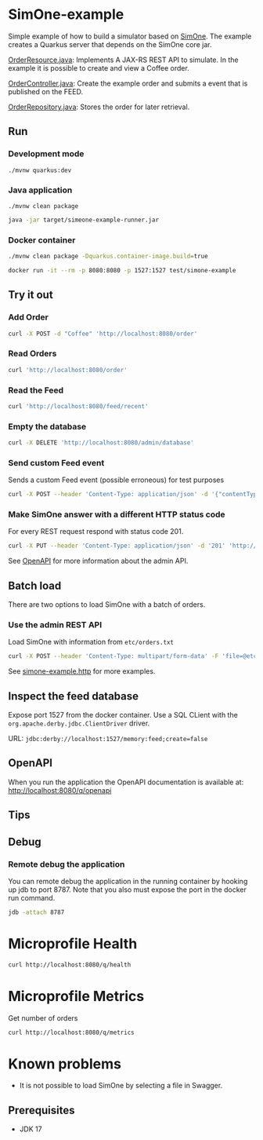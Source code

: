 # SimOne-example

Simple example of how to build a simulator based on [SimOne](https://github.com/swedish-council-for-higher-education/simone). The example creates a Quarkus server that depends on the SimOne core jar.

[OrderResource.java](src/main/java/se/uhr/simone/restbucks/boundary/OrderResource.java): Implements A JAX-RS REST API to simulate. In the example it is possible to create and view a Coffee order.

[OrderController.java](src/main/java/se/uhr/simone/restbucks/control/OrderController.java): Create the example order and submits a event that is published on the FEED.

[OrderRepository.java](src/main/java/se/uhr/simone/restbucks/entity/OrderRepository.java): Stores the order for later retrieval.


## Run

### Development mode

```
./mvnw quarkus:dev
```

### Java application

```
./mvnw clean package
```

```bash
java -jar target/simeone-example-runner.jar
```

### Docker container

```bash
./mvnw clean package -Dquarkus.container-image.build=true
```

```bash
docker run -it --rm -p 8080:8080 -p 1527:1527 test/simone-example
```

## Try it out

### Add Order

```bash
curl -X POST -d "Coffee" 'http://localhost:8080/order'
```

### Read Orders

```bash
curl 'http://localhost:8080/order'
```

### Read the Feed

```bash
curl 'http://localhost:8080/feed/recent'
```

### Empty the database

```bash
curl -X DELETE 'http://localhost:8080/admin/database'
```

### Send custom Feed event

Sends a custom Feed event (possible erroneous) for test purposes

```bash
curl -X POST --header 'Content-Type: application/json' -d '{"contentType": "application/xml","content": "<message>hello</message>"}' 'http://localhost:8080/admin/feed/event'
```

### Make SimOne answer with a different HTTP status code

For every REST request respond with status code 201.

```bash
curl -X PUT --header 'Content-Type: application/json' -d '201' 'http://localhost:8080/admin/rs/response/code/global'
```

See [OpenAPI](#OpenAPI) for more information about the admin API.

## Batch load

There are two options to load SimOne with a batch of orders.

### Use the admin REST API

Load SimOne with information from `etc/orders.txt`

```bash
curl -X POST --header 'Content-Type: multipart/form-data' -F 'file=@etc/orders.txt' 'http://localhost:8080/order/file'
```

See [simone-example.http](etc/simone-example.http) for more examples.

## Inspect the feed database

Expose port 1527 from the docker container. Use a SQL CLient with the `org.apache.derby.jdbc.ClientDriver` driver.

URL: `jdbc:derby://localhost:1527/memory:feed;create=false`

## OpenAPI

When you run the application the OpenAPI documentation is available at: <http://localhost:8080/q/openapi>


## Tips

## Debug

### Remote debug the application

You can remote debug the application in the running container by hooking up jdb to port 8787. Note that you also must expose the port in the docker run command.

```bash
jdb -attach 8787
```

# Microprofile Health

```bash
curl http://localhost:8080/q/health
```

# Microprofile Metrics

Get number of orders

```bash
curl http://localhost:8080/q/metrics
```

# Known problems

* It is not possible to load SimOne by selecting a file in Swagger.

## Prerequisites

* JDK 17

